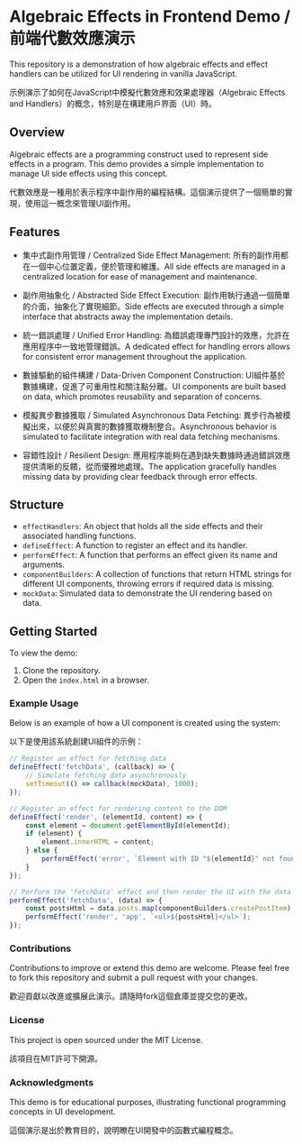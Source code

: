 # Algebraic Effects in Frontend Demo / 前端代數效應演示

This repository is a demonstration of how algebraic effects and effect handlers can be utilized for UI rendering in vanilla JavaScript.

示例演示了如何在JavaScript中模擬代數效應和效果處理器（Algebraic Effects and Handlers）的概念，特別是在構建用戶界面（UI）時。


## Overview

Algebraic effects are a programming construct used to represent side effects in a program. This demo provides a simple implementation to manage UI side effects using this concept.

代數效應是一種用於表示程序中副作用的編程結構。這個演示提供了一個簡單的實現，使用這一概念來管理UI副作用。

## Features

- 集中式副作用管理 / Centralized Side Effect Management: 所有的副作用都在一個中心位置定義，便於管理和維護。All side effects are managed in a centralized location for ease of management and maintenance.

- 副作用抽象化 / Abstracted Side Effect Execution: 副作用執行通過一個簡單的介面，抽象化了實現細節。Side effects are executed through a simple interface that abstracts away the implementation details.

- 統一錯誤處理 / Unified Error Handling: 為錯誤處理專門設計的效應，允許在應用程序中一致地管理錯誤。A dedicated effect for handling errors allows for consistent error management throughout the application.

- 數據驅動的組件構建 / Data-Driven Component Construction: UI組件基於數據構建，促進了可重用性和關注點分離。UI components are built based on data, which promotes reusability and separation of concerns.

- 模擬異步數據獲取 / Simulated Asynchronous Data Fetching: 異步行為被模擬出來，以便於與真實的數據獲取機制整合。Asynchronous behavior is simulated to facilitate integration with real data fetching mechanisms.

- 容錯性設計 / Resilient Design: 應用程序能夠在遇到缺失數據時通過錯誤效應提供清晰的反饋，從而優雅地處理。The application gracefully handles missing data by providing clear feedback through error effects.


## Structure

- `effectHandlers`: An object that holds all the side effects and their associated handling functions.
- `defineEffect`: A function to register an effect and its handler.
- `performEffect`: A function that performs an effect given its name and arguments.
- `componentBuilders`: A collection of functions that return HTML strings for different UI components, throwing errors if required data is missing.
- `mockData`: Simulated data to demonstrate the UI rendering based on data.

## Getting Started

To view the demo:
1. Clone the repository.
2. Open the `index.html` in a browser.

### Example Usage

Below is an example of how a UI component is created using the system:

以下是使用該系統創建UI組件的示例：

```javascript
// Register an effect for fetching data
defineEffect('fetchData', (callback) => {
    // Simulate fetching data asynchronously
    setTimeout(() => callback(mockData), 1000);
});

// Register an effect for rendering content to the DOM
defineEffect('render', (elementId, content) => {
    const element = document.getElementById(elementId);
    if (element) {
        element.innerHTML = content;
    } else {
        performEffect('error', `Element with ID "${elementId}" not found.`);
    }
});

// Perform the 'fetchData' effect and then render the UI with the data
performEffect('fetchData', (data) => {
    const postsHtml = data.posts.map(componentBuilders.createPostItem).join('');
    performEffect('render', 'app', `<ul>${postsHtml}</ul>`);
});

```

### Contributions

Contributions to improve or extend this demo are welcome. Please feel free to fork this repository and submit a pull request with your changes.

歡迎貢獻以改進或擴展此演示。請隨時fork這個倉庫並提交您的更改。

### License 

This project is open sourced under the MIT License.

該項目在MIT許可下開源。

### Acknowledgments 
This demo is for educational purposes, illustrating functional programming concepts in UI development.

這個演示是出於教育目的，說明瞭在UI開發中的函數式編程概念。



